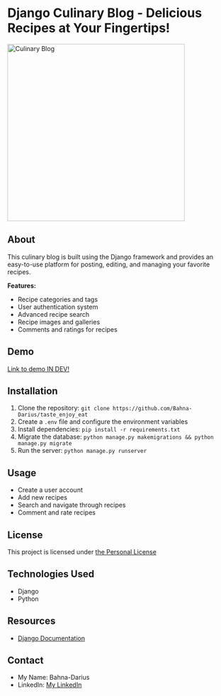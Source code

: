 # Django Culinary Blog - Delicious Recipes at Your Fingertips!

<img src="https://imgur.com/n3fHyCp.png" alt="Culinary Blog" width="400">

## About

This culinary blog is built using the Django framework and provides an easy-to-use platform for posting, editing, and managing your favorite recipes.

**Features:**

- Recipe categories and tags
- User authentication system
- Advanced recipe search
- Recipe images and galleries
- Comments and ratings for recipes

## Demo

[Link to demo IN DEV!]()

## Installation

1. Clone the repository: `git clone https://github.com/Bahna-Darius/taste_enjoy_eat`
2. Create a `.env` file and configure the environment variables
3. Install dependencies: `pip install -r requirements.txt`
4. Migrate the database: `python manage.py makemigrations && python manage.py migrate`
5. Run the server: `python manage.py runserver`

## Usage

- Create a user account
- Add new recipes
- Search and navigate through recipes
- Comment and rate recipes

## License

This project is licensed under 
 <a href="https://github.com/Bahna-Darius/taste_enjoy_eat/blob/main/LICENSE.md" target="_blank">
   the Personal License
</a>

## Technologies Used

- Django
- Python

## Resources

-  <a href="https://docs.djangoproject.com/en/stable/" target="_blank">
   Django Documentation
</a> 

## Contact

- My Name: Bahna-Darius
- LinkedIn: <a href="https://www.linkedin.com/in/darius-bahn%C4%83-2224b7264/" target="_blank">
   My LinkedIn
</a>

